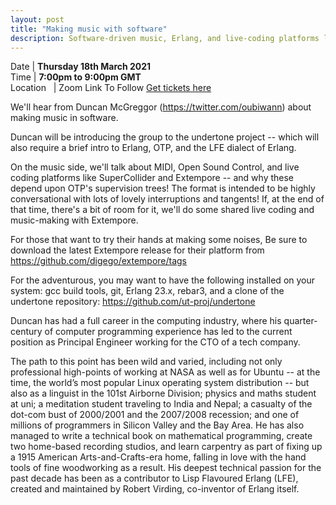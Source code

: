 ```yaml
---
layout: post
title: "Making music with software"
description: Software-driven music, Erlang, and live-coding platforms like SuperCollider and Extempore.
---
```


Date | **Thursday 18th March 2021** <br>
Time | **7:00pm to 9:00pm GMT**<br>
Location &nbsp; | Zoom Link To Follow 
[Get tickets here](https://www.eventbrite.com/e/making-music-with-software-tickets-143811705683)

We'll hear from Duncan McGreggor (https://twitter.com/oubiwann) about making music in software.

Duncan will be introducing the group to the undertone project -- which will also require a brief intro to Erlang, OTP, and the LFE dialect of Erlang.

On the music side, we'll talk about MIDI, Open Sound Control, and live coding platforms like SuperCollider and Extempore -- and why these depend upon OTP's supervision trees! The format is intended to be highly conversational with lots of lovely interruptions and tangents! If, at the end of that time, there's a bit of room for it, we'll do some shared live coding and music-making with Extempore.

For those that want to try their hands at making some noises, Be sure to download the latest Extempore release for their platform from https://github.com/digego/extempore/tags

For the adventurous, you may want to have the following installed on your system: gcc build tools, git,  Erlang 23.x, rebar3, and a clone of the undertone repository: https://github.com/ut-proj/undertone

Duncan has had a full career in the computing industry, where his quarter-century of computer programming experience has led to the current position as Principal Engineer working for the CTO of a tech company.

The path to this point has been wild and varied, including not only professional high-points of working at NASA as well as for Ubuntu -- at the time, the world’s most popular Linux operating system distribution -- but also as a linguist in the 101st Airborne Division; physics and maths student at uni; a meditation student traveling to India and Nepal; a casualty of the dot-com bust of 2000/2001 and the 2007/2008 recession; and one of millions of programmers in Silicon Valley and the Bay Area. He has also managed to write a technical book on mathematical programming, create two home-based recording studios, and learn carpentry as part of fixing up a 1915 American Arts-and-Crafts-era home,  falling in love with the hand tools of fine woodworking as a result. His deepest technical passion for the past decade has been as a contributor to Lisp Flavoured Erlang (LFE), created and maintained by Robert Virding, co-inventor of Erlang itself.
